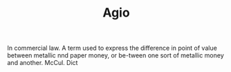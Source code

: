 ---
title: Agio
letter: A
permalink: "/definitions/bld-agio.html"
body: In commercial law. A term used to express the difference in point of value between
  metallic nnd paper money, or be-tween one sort of metallic money and another. McCul.
  Dict
published_at: '2018-07-07'
source: Black's Law Dictionary 2nd Ed (1910)
layout: post
---